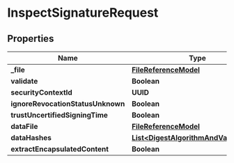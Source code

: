 

# InspectSignatureRequest


## Properties

| Name | Type | Description | Notes |
|------------ | ------------- | ------------- | -------------|
|**_file** | [**FileReferenceModel**](FileReferenceModel.md) |  |  |
|**validate** | **Boolean** |  |  [optional] |
|**securityContextId** | **UUID** |  |  [optional] |
|**ignoreRevocationStatusUnknown** | **Boolean** |  |  [optional] |
|**trustUncertifiedSigningTime** | **Boolean** |  |  [optional] |
|**dataFile** | [**FileReferenceModel**](FileReferenceModel.md) |  |  [optional] |
|**dataHashes** | [**List&lt;DigestAlgorithmAndValueModel&gt;**](DigestAlgorithmAndValueModel.md) |  |  [optional] |
|**extractEncapsulatedContent** | **Boolean** |  |  [optional] |



